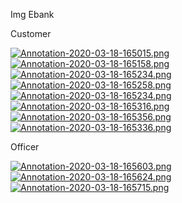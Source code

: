 Img Ebank

Customer

[![Annotation-2020-03-18-165015.png](https://i.postimg.cc/sfYvcdgW/Annotation-2020-03-18-165015.png)](https://postimg.cc/K4YGGWLc)
[![Annotation-2020-03-18-165158.png](https://i.postimg.cc/SNZQTyFn/Annotation-2020-03-18-165158.png)](https://postimg.cc/gnZPrb0p)
[![Annotation-2020-03-18-165234.png](https://i.postimg.cc/RZNS2j4X/Annotation-2020-03-18-165234.png)](https://postimg.cc/TKvvDNyD)
[![Annotation-2020-03-18-165258.png](https://i.postimg.cc/BnkS3Mvs/Annotation-2020-03-18-165258.png)](https://postimg.cc/4YvkbvtF)
[![Annotation-2020-03-18-165234.png](https://i.postimg.cc/RZNS2j4X/Annotation-2020-03-18-165234.png)](https://postimg.cc/TKvvDNyD)
[![Annotation-2020-03-18-165316.png](https://i.postimg.cc/ydXsFKyY/Annotation-2020-03-18-165316.png)](https://postimg.cc/7G6FkpRp)
[![Annotation-2020-03-18-165356.png](https://i.postimg.cc/Sspm2R8v/Annotation-2020-03-18-165356.png)](https://postimg.cc/67zkF9Mr)
[![Annotation-2020-03-18-165336.png](https://i.postimg.cc/bNvp2KDp/Annotation-2020-03-18-165336.png)](https://postimg.cc/t78LKvNM)

Officer

[![Annotation-2020-03-18-165603.png](https://i.postimg.cc/HnYHzN60/Annotation-2020-03-18-165603.png)](https://postimg.cc/DJMtyxkm)
[![Annotation-2020-03-18-165624.png](https://i.postimg.cc/8cZG0bY2/Annotation-2020-03-18-165624.png)](https://postimg.cc/Mffgc1q5)
[![Annotation-2020-03-18-165715.png](https://i.postimg.cc/qBwpqk71/Annotation-2020-03-18-165715.png)](https://postimg.cc/RqWkbxKt)
